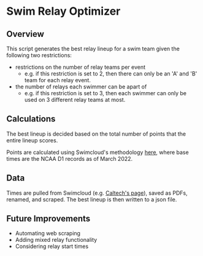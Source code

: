 # Swim Relay Optimizer

## Overview
This script generates the best relay lineup for a swim team given the following two restrictions:
* restrictions on the number of relay teams per event
    * e.g. if this restriction is set to 2, then there can only be an 'A' and 'B' team for each relay event.
* the number of relays each swimmer can be apart of
    * e.g. if this restriction is set to 3, then each swimmer can only be used on 3 different relay teams at most.

## Calculations
The best lineup is decided based on the total number of points that the entire lineup scores.

Points are calculated using Swimcloud's methodology [here](https://support.swimcloud.com/hc/en-us/articles/360052519314-How-are-performance-rankings-calculated), where base times are the NCAA D1 records as of March 2022.

## Data
Times are pulled from Swimcloud (e.g. [Caltech's page](https://www.swimcloud.com/team/187/times/)), saved as PDFs, renamed, and scraped. The best lineup is then written to a json file.

## Future Improvements
* Automating web scraping
* Adding mixed relay functionality
* Considering relay start times

